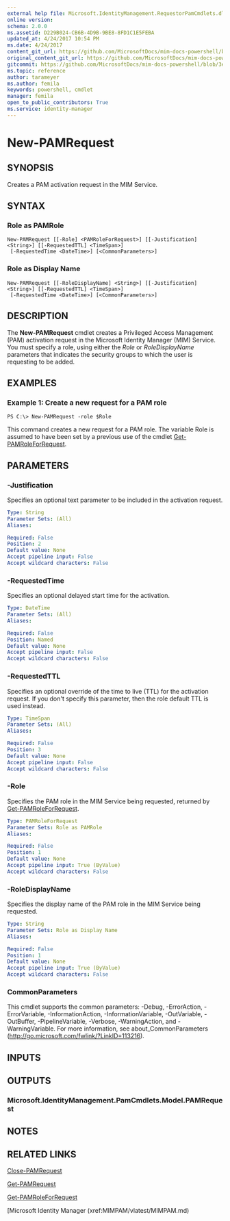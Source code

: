 ```yaml
---
external help file: Microsoft.IdentityManagement.RequestorPamCmdlets.dll-Help.xml
online version: 
schema: 2.0.0
ms.assetid: D229B024-CB6B-4D9B-9BE8-8FD1C1E5FEBA
updated_at: 4/24/2017 10:54 PM
ms.date: 4/24/2017
content_git_url: https://github.com/MicrosoftDocs/mim-docs-powershell/blob/live/mim-cmdlets/MIMPAM/vlatest/New-PAMRequest.md
original_content_git_url: https://github.com/MicrosoftDocs/mim-docs-powershell/blob/live/mim-cmdlets/MIMPAM/vlatest/New-PAMRequest.md
gitcommit: https://github.com/MicrosoftDocs/mim-docs-powershell/blob/3e9264276b5141f0a82bd9905d67bb4900c9c2b3/mim-cmdlets/MIMPAM/vlatest/New-PAMRequest.md
ms.topic: reference
author: tarameyer
ms.author: femila
keywords: powershell, cmdlet
manager: femila
open_to_public_contributors: True
ms.service: identity-manager
---
```


# New-PAMRequest

## SYNOPSIS
Creates a PAM activation request in the MIM Service.

## SYNTAX

### Role as PAMRole
```
New-PAMRequest [[-Role] <PAMRoleForRequest>] [[-Justification] <String>] [[-RequestedTTL] <TimeSpan>]
 [-RequestedTime <DateTime>] [<CommonParameters>]
```

### Role as Display Name
```
New-PAMRequest [[-RoleDisplayName] <String>] [[-Justification] <String>] [[-RequestedTTL] <TimeSpan>]
 [-RequestedTime <DateTime>] [<CommonParameters>]
```

## DESCRIPTION
The **New-PAMRequest** cmdlet creates a Privileged Access Management (PAM) activation request in the Microsoft Identity Manager (MIM) Service.
You must specify a role, using either the *Role* or *RoleDisplayName* parameters that indicates the security groups to which the user is requesting to be added.

## EXAMPLES

### Example 1: Create a new request for a PAM role
```
PS C:\> New-PAMRequest -role $Role
```

This command creates a new request for a PAM role. 
The variable Role is assumed to have been set by a previous use of the cmdlet [Get-PAMRoleForRequest](./Get-PAMRoleForRequest.md).

## PARAMETERS

### -Justification
Specifies an optional text parameter to be included in the activation request.

```yaml
Type: String
Parameter Sets: (All)
Aliases: 

Required: False
Position: 2
Default value: None
Accept pipeline input: False
Accept wildcard characters: False
```

### -RequestedTime
Specifies an optional delayed start time for the activation.

```yaml
Type: DateTime
Parameter Sets: (All)
Aliases: 

Required: False
Position: Named
Default value: None
Accept pipeline input: False
Accept wildcard characters: False
```

### -RequestedTTL
Specifies an optional override of the time to live (TTL) for the activation request.
If you don't specify this parameter, then the role default TTL is used instead.

```yaml
Type: TimeSpan
Parameter Sets: (All)
Aliases: 

Required: False
Position: 3
Default value: None
Accept pipeline input: False
Accept wildcard characters: False
```

### -Role
Specifies the PAM role in the MIM Service being requested, returned by [Get-PAMRoleForRequest](./Get-PAMRoleForRequest.md).

```yaml
Type: PAMRoleForRequest
Parameter Sets: Role as PAMRole
Aliases: 

Required: False
Position: 1
Default value: None
Accept pipeline input: True (ByValue)
Accept wildcard characters: False
```

### -RoleDisplayName
Specifies the display name of the PAM role in the MIM Service being requested.

```yaml
Type: String
Parameter Sets: Role as Display Name
Aliases: 

Required: False
Position: 1
Default value: None
Accept pipeline input: True (ByValue)
Accept wildcard characters: False
```

### CommonParameters
This cmdlet supports the common parameters: -Debug, -ErrorAction, -ErrorVariable, -InformationAction, -InformationVariable, -OutVariable, -OutBuffer, -PipelineVariable, -Verbose, -WarningAction, and -WarningVariable. For more information, see about_CommonParameters (http://go.microsoft.com/fwlink/?LinkID=113216).

## INPUTS

## OUTPUTS

### Microsoft.IdentityManagement.PamCmdlets.Model.PAMRequest

## NOTES

## RELATED LINKS

[Close-PAMRequest](xref:MIMPAM/vlatest/Close-PAMRequest.md)

[Get-PAMRequest](xref:MIMPAM/vlatest/Get-PAMRequest.md)

[Get-PAMRoleForRequest](xref:MIMPAM/vlatest/Get-PAMRoleForRequest.md)

[Microsoft Identity Manager (xref:MIMPAM/vlatest/MIMPAM.md)
